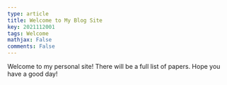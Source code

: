 ```yaml
---
type: article
title: Welcome to My Blog Site
key: 2021112001
tags: Welcome
mathjax: False
comments: False
---
```


Welcome to my personal site! There will be a full list of papers. Hope you have a good day!
